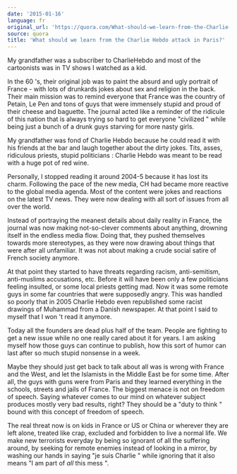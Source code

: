 ```yaml
---
date: '2015-01-16'
language: fr
original_url: 'https://quora.com/What-should-we-learn-from-the-Charlie-Hebdo-attack-in-Paris/answer/Clément-Renaud'
source: quora
title: 'What should we learn from the Charlie Hebdo attack in Paris?'
---
```


My grandfather was a subscriber to CharlieHebdo and most of the
cartoonists was in TV shows I watched as a kid. 
 
In the 60 's, their original job was to paint the absurd and ugly
portrait of France - with lots of drunkards jokes about sex and religion
in the back. Their main mission was to remind everyone that France was
the country of Petain, Le Pen and tons of guys that were immensely
stupid and proud of their cheese and baguette. The journal acted like a
reminder of the ridicule of this nation that is always trying so hard to
get everyone  "civilized " while being just a bunch of a drunk guys
starving for more nasty girls. 
 
My grandfather was fond of Charlie Hebdo because he could read it with
his friends at the bar and laugh together about the dirty jokes. Tits,
asses, ridiculous priests, stupid politicians : Charlie Hebdo was meant
to be read with a huge pot of red wine. 
 
Personally, I stopped reading it around 2004-5 because it has lost its
charm. Following the pace of the new media, CH had became more reactive
to the global media agenda. Most of the content were jokes and reactions
on the latest TV news. They were now dealing with all sort of issues
from all over the world. 
 
Instead of portraying the meanest details about daily reality in France,
the journal was now making not-so-clever comments about anything,
drowning itself in the endless media flow. Doing that, they pushed
themselves towards more stereotypes, as they were now drawing about
things that were after all unfamiliar. It was not about making a crude
social satire of French society anymore. 
 
At that point they started to have threats regarding racism,
anti-semitism, anti-muslims accusations, etc. Before it will have been
only a few politicians feeling insulted, or some local priests getting
mad. Now it was some remote guys in some far countries that were
supposedly angry. This was handled so poorly that in 2005 Charlie Hebdo
even republished some racist drawings of Muhammad from a Danish
newspaper. At that point I said to myself that I won 't read it
anymore. 
 
Today all the founders are dead plus half of the team. People are
fighting to get a new issue while no one really cared about it for
years. I am asking myself how those guys can continue to publish, how
this sort of humor can last after so much stupid nonsense in a week. 
 
Maybe they should just get back to talk about all was is wrong with
France and the West, and let the Islamists in the Middle East be for
some time. After all, the guys with guns were from Paris and they
learned everything in the schools, streets and jails of France. The
biggest menace is not on freedom of speech. Saying whatever comes to our
mind on whatever subject produces mostly very bad results, right? They
should be a  "duty to think " bound with this concept of freedom of
speech. 
 
The real threat now is on kids in France or US or China or wherever they
are left alone, treated like crap, excluded and forbidden to live a
normal life. We make new terrorists everyday by being so ignorant of all
the suffering around, by seeking for remote enemies instead of looking
in a mirror, by washing our hands in saying  "je suis Charlie " while
ignoring that it also means  "I am part of *all* this mess ".
